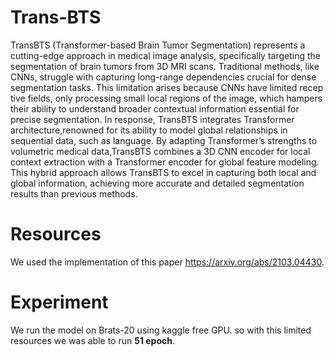 # Trans-BTS
 TransBTS (Transformer-based Brain Tumor Segmentation) represents a cutting-edge approach in medical image analysis, specifically targeting the
 segmentation of brain tumors from 3D MRI scans. Traditional methods, like
 CNNs, struggle with capturing long-range dependencies crucial for dense segmentation tasks. This limitation arises because CNNs have limited recep
tive fields, only processing small local regions of the image, which hampers
 their ability to understand broader contextual information essential for precise segmentation. In response, TransBTS integrates Transformer architecture,renowned for its ability to model global relationships in sequential data, such as language. By adapting Transformer’s strengths to volumetric medical data,TransBTS combines a 3D CNN encoder for local context extraction with a Transformer encoder for global feature modeling. This hybrid approach allows TransBTS to excel in capturing both local and global information, achieving more accurate and detailed segmentation results than previous methods.

 # Resources
 We used the implementation of this paper https://arxiv.org/abs/2103.04430.

 # Experiment
 We run the model on Brats-20 using kaggle free GPU. so with this limited resources we was able to run **51 epoch**.  
